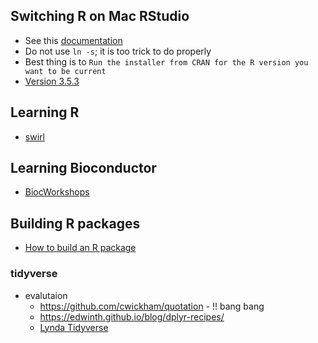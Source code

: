 ## Switching R on Mac RStudio
- See this [documentation](https://support.rstudio.com/hc/en-us/articles/200486138-Changing-R-versions-for-RStudio-desktop)
- Do not use `ln -s`; it is too trick to do properly
- Best thing is to `Run the installer from CRAN for the R version you want to be current`
- [Version 3.5.3](https://cran.r-project.org/bin/macosx/el-capitan/base/)

## Learning R
- [swirl](https://swirlstats.com/)

## Learning Bioconductor
- [BiocWorkshops](https://bioconductor.github.io/BiocWorkshops/)


## Building R packages
- [How to build an R package](https://andrewbtran.github.io/NICAR/2018/workflow/docs/01-workflow_intro.html?utm_content=buffer858fd&utm_medium=social&utm_source=twitter.com&utm_campaign=buffer)

### tidyverse
* evalutaion
    * https://github.com/cwickham/quotation - !! bang bang
    * https://edwinth.github.io/blog/dplyr-recipes/
    * [Lynda Tidyverse](https://www.lynda.com/R-tutorials/Non-standard-evaluation-programming-tidyverse/586672/649013-4.html?autoplay=true)

